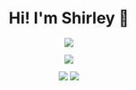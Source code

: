 <h1 align="center">Hi! I'm Shirley 🚀</h1>
<!-- <h3 align="center" style="display: flex; text-align: center">🦄 Front-End Developer | Comunicadora Social 📸 | Digital Designer 🎨</h3> -->

<p align="center">
  <img src="https://readme-typing-svg.herokuapp.com?size=24&duration=5500&color=51cbee&center=true&vCenter=true&multiline=true&width=600&height=60&lines=Web+Dev%2C+Designer+%26+Communicator+%3A)"/>
</p>

<p align="center">
  <img src="https://user-images.githubusercontent.com/65095938/122179220-e9c88100-ce4c-11eb-8839-d708ba488db9.gif" />
</p>

<p align="center" dir="auto">
  
  <img src="https://github-readme-stats.vercel.app/api?username=Shinnmar&theme=react&show_icons=true&count_private=true&include_all_commits=true" style="max-width=100%;" />

  <img src="https://github-readme-stats.vercel.app/api/top-langs/?username=Shinnmar&layout=compact&theme=react" style="max-width=100%;" />
</p>


<!--   ![Github stats](https://github-readme-stats.vercel.app/api?username=Shinnmar&theme=react&show_icons=true&count_private=true) -->
<!-- 
![Github stats](https://github-readme-stats.vercel.app/api?username=Shinnmar&theme=react&show_icons=true&count_private=true&include_all_commits=true)

![Top Languages Card](https://github-readme-stats.vercel.app/api/top-langs/?username=Shinnmar&layout=compact&theme=react) -->

<!-- <h3 align="center">Connect with me:</h3>
<p align="center">
  <a href="https://linkedin.com/in/shirleyramos" target="_blank" rel="noopener"><img align="center" src="https://raw.githubusercontent.com/rahuldkjain/github-profile-readme-generator/master/src/images/icons/Social/linked-in-alt.svg" alt="shirleyramos" height="30" width="40" /></a>
   <a href="https://twitter.com/shinnmar_" target="_blank" rel="noopener"><img align="center" src="https://raw.githubusercontent.com/rahuldkjain/github-profile-readme-generator/master/src/images/icons/Social/twitter.svg" alt="shinnmar_" height="30" width="40" /></a>
  <a href="https://instagram.com/shinnmar" target="_blank" rel="noopener"><img align="center" src="https://raw.githubusercontent.com/rahuldkjain/github-profile-readme-generator/master/src/images/icons/Social/instagram.svg" alt="shinnmar" height="30" width="40" /></a>
</p> -->


